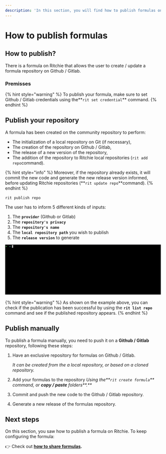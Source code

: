 ```yaml
---
description: 'In this section, you will find how to publish formulas on Ritchie.'
---
```


# How to publish formulas

## How to publish?

There is a formula on Ritchie that allows the user to create / update a formula repository on Github / Gitlab.

### Premisses

{% hint style="warning" %}
To publish your formula, make sure to set Github / Gitlab credentials using the**`rit set credential`** command.
{% endhint %}

## Publish your repository

A formula has been created on the community repository to perform:

* The initialization of a local repository on Git \(if necessary\),
* The creation of the repository on Github / Gitlab,
* The release of a new version of the repository,
* The addition of the repository to Ritchie local repositories \(`rit add repo`command\). 

{% hint style="info" %}
Moreover, if the repository already exists, it will commit the new code and generate the new release version informed, before updating Ritchie repositories \(**`rit update repo`**command\).
{% endhint %}

```text
rit publish repo
```

The user has to inform 5 different kinds of inputs:

1. The **`provider`** \(Github or Gitlab\)
2. The **`repository's privacy`**
3. The **`repository's name`**
4. The **`local repository path`** you wish to publish
5. The **`release version`** to generate

![rit publish repo command](../.gitbook/assets/rit-publish-repo.gif)

{% hint style="warning" %}
As shown on the example above, you can check if the publication has been successful by using the **`rit list repo`** command and see if the published repository appears.
{% endhint %}

## Publish manually

To publish a formula manually, you need to push it on a **Github / Gitlab** repository, following these steps:

1. Have an exclusive repository for formulas on Github / Gitlab.

   _It can be created from the a local repository, or based on a cloned repository._  

2. Add your formulas to the repository  _Using the**`rit create formula`** command, or **copy / paste** folders**.**_ 
3. Commit and push the new code to the Github / Gitlab repository. 
4. Generate a new release of the formulas repository.

## Next steps 

On this section, you saw how to publish a formula on Ritchie. To keep configuring the formula: 

👉 Check out [**how to share formulas**](how-to-share-formulas.md)**.** 

